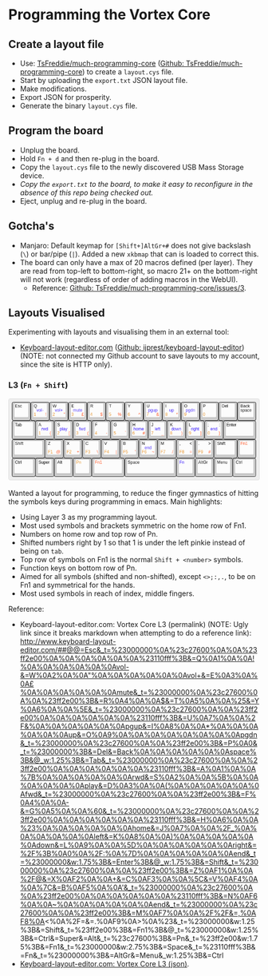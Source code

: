 Programming the Vortex Core
===========================

Create a layout file
--------------------

* Use: [TsFreddie/much-programming-core] ([Github:
  TsFreddie/much-programming-core]) to create a `layout.cys` file.
* Start by uploading the `export.txt` JSON layout file.
* Make modifications.
* Export JSON for prosperity.
* Generate the binary `layout.cys` file.

Program the board
-----------------

* Unplug the board.
* Hold `Fn + d` and then re-plug in the board.
* Copy the `layout.cys` file to the newly discovered USB Mass Storage device.
* _Copy the `export.txt` to the board, to make it easy to reconfigure in the
  absence of this repo being checked out._
* Eject, unplug and re-plug in the board.

Gotcha's
--------

* Manjaro: Default keymap for `[Shift+]AltGr+#` does not give backslash (`\`)
  or bar/pipe (`|`). Added a new `xkbmap` that can is loaded to correct this.
* The board can only have a max of 20 macros defined (per layer). They are read
  from top-left to bottom-right, so macro 21+ on the bottom-right will not work
  (regardless of order of adding macros in the WebUI).
    * Reference: [Github: TsFreddie/much-programming-core/issues/3].

Layouts Visualised
------------------

Experimenting with layouts and visualising them in an external tool:

* [Keyboard-layout-editor.com] ([Github: ijprest/keyboard-layout-editor])
  (NOTE: not connected my Github account to save layouts to my account, since
  the site is HTTP only).

### L3 (`Fn + Shift`)

![Keyboard-layout-editor.com: Vortex Core L3 (png)](l3/keyboard-layout.png)

Wanted a layout for programming, to reduce the finger gymnastics of hitting the
symbols keys during programming in emacs. Main highlights:

* Using Layer 3 as my programming layout.
* Most used symbols and brackets symmetric on the home row of Fn1.
* Numbers on home row and top row of Pn.
* Shifted numbers right by 1 so that 1 is under the left pinkie instead of
  being on `tab`.
* Top row of symbols on Fn1 is the normal `Shift + <number>` symbols.
* Function keys on bottom row of Pn.
* Aimed for all symbols (shifted and non-shifted), except `<>;:,.`, to be on
  Fn1 and symmetrical for the hands.
* Most used symbols in reach of index, middle fingers.

Reference:

* Keyboard-layout-editor.com: Vortex Core L3 (permalink) (NOTE: Ugly link since
  it breaks markdown when attempting to do a reference link): http://www.keyboard-layout-editor.com/##@@=Esc&_t=%23000000%0A%23c27600%0A%0A%23ff2e00%0A%0A%0A%0A%0A%0A%23110fff%3B&=Q%0A1%0A%0A!%0A%0A%0A%0A%0A%0Avol-&=W%0A2%0A%0A"%0A%0A%0A%0A%0A%0Avol+&=E%0A3%0A%0A£%0A%0A%0A%0A%0A%0Amute&_t=%23000000%0A%23c27600%0A%0A%23ff2e00%3B&=R%0A4%0A%0A$&=T%0A5%0A%0A%25&=Y%0A6%0A%0A%5E&_t=%23000000%0A%23c27600%0A%0A%23ff2e00%0A%0A%0A%0A%0A%0A%23110fff%3B&=U%0A7%0A%0A%2F&%0A%0A%0A%0A%0A%0Apgup&=I%0A8%0A%0A*%0A%0A%0A%0A%0A%0Aup&=O%0A9%0A%0A%0A%0A%0A%0A%0A%0Apgdn&_t=%23000000%0A%23c27600%0A%0A%23ff2e00%3B&=P%0A0&_t=%23000000%3B&=Del&=Back%0A%0A%0A%0A%0A%0Aspace%3B&@_w:1.25%3B&=Tab&_t=%23000000%0A%23c27600%0A%0A%23ff2e00%0A%0A%0A%0A%0A%0A%23110fff%3B&=A%0A1%0A%0A%7B%0A%0A%0A%0A%0A%0Arwd&=S%0A2%0A%0A%5B%0A%0A%0A%0A%0A%0Aplay&=D%0A3%0A%0A(%0A%0A%0A%0A%0A%0Afwd&_t=%23000000%0A%23c27600%0A%0A%23ff2e00%3B&=F%0A4%0A%0A-&=G%0A5%0A%0A%60&_t=%23000000%0A%23c27600%0A%0A%23ff2e00%0A%0A%0A%0A%0A%0A%23110fff%3B&=H%0A6%0A%0A%23%0A%0A%0A%0A%0A%0Ahome&=J%0A7%0A%0A%2F_%0A%0A%0A%0A%0A%0Aleft&=K%0A8%0A%0A)%0A%0A%0A%0A%0A%0Adown&=L%0A9%0A%0A%5D%0A%0A%0A%0A%0A%0Aright&=%2F%3B%0A0%0A%2F:%0A%7D%0A%0A%0A%0A%0A%0Aend&_t=%23000000&w:1.75%3B&=Enter%3B&@_w:1.75%3B&=Shift&_t=%23000000%0A%23c27600%0A%0A%23ff2e00%3B&=Z%0AF1%0A%0A%2F@&=X%0AF2%0A%0A+&=C%0AF3%0A%0A%5C&=V%0AF4%0A%0A%7C&=B%0AF5%0A%0A'&_t=%23000000%0A%23c27600%0A%0A%23ff2e00%0A%0A%0A%0A%0A%0A%23110fff%3B&=N%0AF6%0A%0A~%0A%0A%0A%0A%0A%0Aend&_t=%23000000%0A%23c27600%0A%0A%23ff2e00%3B&=M%0AF7%0A%0A%2F%2F&=,%0AF8%0A<%0A%2F=&=.%0AF9%0A>%0A%23&_t=%23000000&w:1.25%3B&=Shift&_t=%23ff2e00%3B&=Fn1%3B&@_t=%23000000&w:1.25%3B&=Ctrl&=Super&=Alt&_t=%23c27600%3B&=Pn&_t=%23ff2e00&w:1.75%3B&=Fn1&_t=%23000000&w:2.75%3B&=Space&_t=%23110fff%3B&=Fn&_t=%23000000%3B&=AltGr&=Menu&_w:1.25%3B&=Ctrl
* [Keyboard-layout-editor.com: Vortex Core L3 (json)].


[TsFreddie/much-programming-core]: https://tsfreddie.github.io/much-programming-core/
[Github: TsFreddie/much-programming-core]: https://github.com/TsFreddie/much-programming-core
[Github: TsFreddie/much-programming-core/issues/3]: https://github.com/TsFreddie/much-programming-core/issues/3

[Github: ijprest/keyboard-layout-editor]: https://github.com/ijprest/keyboard-layout-editor
[Keyboard-layout-editor.com]: http://www.keyboard-layout-editor.com/#/
[Keyboard-layout-editor.com: Vortex Core L3 (json)]: l3/keyboard-layout.json
